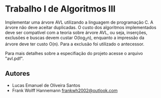 # Trabalho I de Algoritmos III
Implementar uma árvore AVL utilizando a linguagem de programação C. A árvore não deve aceitar duplicadas. O custo dos algoritmos implementados deve ser compatível com a teoria sobre árvore AVL, ou seja, inserções, exclusões e buscas devem custar O(log<sub>2</sub>n), enquanto a impressão da árvore deve ter custo O(n). Para a exclusão foi utilizado o antecessor.

Para mais detalhes sobre a especifiação do projeto acesse o arquivo "avl.pdf".

## Autores
- Lucas Emanuel de Oliveira Santos
- Frank Wolff Hannemann <frankwh2002@outlook.com>
